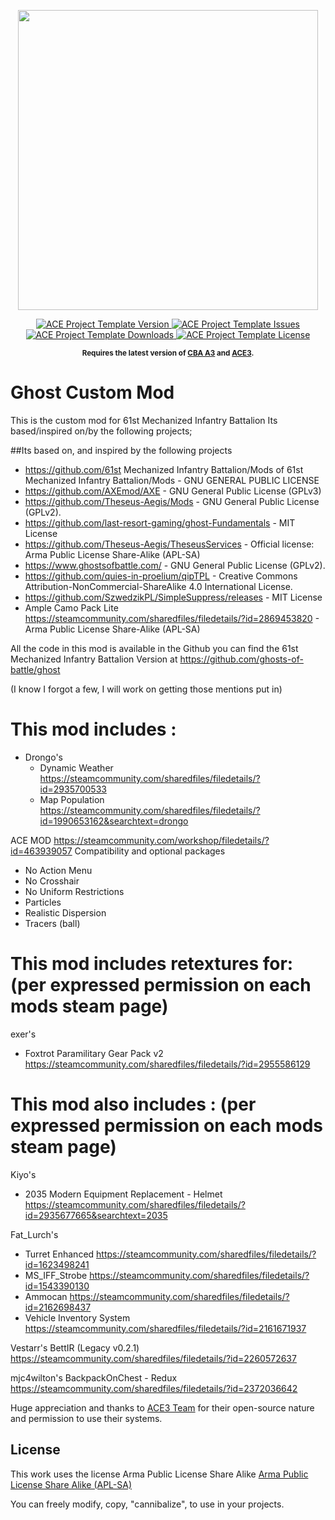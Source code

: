 <p align="center">
    <img src="newlogo.png" width="480">
</p>

<p align="center">
    <a href="https://github.com/ghosts-of-battle/ghost/releases/latest">
        <img src="https://img.shields.io/badge/Version-0.1.0-blue.svg?style=flat-square" alt="ACE Project Template Version">
    </a>
    <a href="https://github.com/ghosts-of-battle/ghost/issues">
        <img src="https://img.shields.io/github/issues-raw/YonVclaw/Mod_Template.svg?style=flat-square&label=Issues" alt="ACE Project Template Issues">
    </a>
    <a href="https://github.com/ghosts-of-battle/ghost/releases">
        <img src="https://img.shields.io/github/downloads/YonVclaw/Mod_Template/total.svg?style=flat-square&label=Downloads" alt="ACE Project Template Downloads">
    </a>
    <a href="https://github.com/ghosts-of-battle/ghost/blob/master/LICENSE">
        <img src="https://img.shields.io/badge/License-MIT-red.svg?style=flat-square" alt="ACE Project Template License">
    </a>
</p>

<p align="center">
    <sup><strong>Requires the latest version of <a href="https://github.com/CBATeam/CBA_A3/releases">CBA A3</a> and <a href="https://github.com/acemod/ACE3/releases">ACE3</a>.<br/></strong></sup>
</p>

# Ghost Custom Mod

This is the custom mod for 61st Mechanized Infantry Battalion
Its based/inspired on/by the following projects;

##Its based on, and inspired by the following projects
- https://github.com/61st Mechanized Infantry Battalion/Mods of 61st Mechanized Infantry Battalion/Mods  -  GNU GENERAL PUBLIC LICENSE
- https://github.com/AXEmod/AXE - GNU General Public License (GPLv3)
- https://github.com/Theseus-Aegis/Mods - GNU General Public License (GPLv2).
- https://github.com/last-resort-gaming/ghost-Fundamentals - MIT License
- https://github.com/Theseus-Aegis/TheseusServices - Official license: Arma Public License Share-Alike (APL-SA)
- https://www.ghostsofbattle.com/ - GNU General Public License (GPLv2).
- https://github.com/quies-in-proelium/qipTPL - Creative Commons Attribution-NonCommercial-ShareAlike 4.0 International License.
- https://github.com/SzwedzikPL/SimpleSuppress/releases - MIT License
- Ample Camo Pack Lite https://steamcommunity.com/sharedfiles/filedetails/?id=2869453820  - Arma Public License Share-Alike (APL-SA)

All the code in this mod is available in the Github
you can find the 61st Mechanized Infantry Battalion Version at https://github.com/ghosts-of-battle/ghost

(I know I forgot a few, I will work on getting those mentions put in)
# This mod includes :
- Drongo's 
    - Dynamic Weather https://steamcommunity.com/sharedfiles/filedetails/?id=2935700533
    - Map Population https://steamcommunity.com/sharedfiles/filedetails/?id=1990653162&searchtext=drongo

ACE MOD https://steamcommunity.com/workshop/filedetails/?id=463939057
  Compatibility and optional packages
  - No Action Menu
  - No Crosshair
  - No Uniform Restrictions
  - Particles
  - Realistic Dispersion
  - Tracers (ball)

# This mod includes retextures for: (per expressed permission on each mods steam page)
exer's
- Foxtrot Paramilitary Gear Pack v2 https://steamcommunity.com/sharedfiles/filedetails/?id=2955586129


# This mod also includes : (per expressed permission on each mods steam page)
Kiyo's 
- 2035 Modern Equipment Replacement - Helmet https://steamcommunity.com/sharedfiles/filedetails/?id=2935677665&searchtext=2035

Fat_Lurch's
- Turret Enhanced https://steamcommunity.com/sharedfiles/filedetails/?id=1623498241
- MS_IFF_Strobe https://steamcommunity.com/sharedfiles/filedetails/?id=1543390130
- Ammocan https://steamcommunity.com/sharedfiles/filedetails/?id=2162698437
- Vehicle Inventory System https://steamcommunity.com/sharedfiles/filedetails/?id=2161671937

Vestarr's
BettIR (Legacy v0.2.1) https://steamcommunity.com/sharedfiles/filedetails/?id=2260572637

mjc4wilton's
BackpackOnChest - Redux https://steamcommunity.com/sharedfiles/filedetails/?id=2372036642


Huge appreciation and thanks to [ACE3 Team](http://ace3mod.com/team.html) for their open-source nature and permission to use their systems.

## License
This work uses the license Arma Public License Share Alike [Arma Public License Share Alike (APL-SA)](https://www.bohemia.net/community/licenses/arma-public-license-share-alike)

You can freely modify, copy, "cannibalize", to use in your projects.
